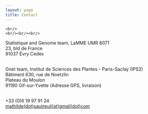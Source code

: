 ```yaml
---
layout: page
title: Contact
---
```


<!---<div class="text-center">  <h1>  Contact</h1>  </div>--->

<div class="text-left">

    <br/>
    <br/><br/><br/>

  Statistique and Genome team, LaMME UMR 8071<br/>
  23, bld de France<br/>
  91037 Évry Cedex<br/>
  <br/>

  Gnet team, Institut de Sciences des Plantes - Paris-Saclay (IPS2)<br/>
  Bâtiment 630, rue de Noetzlin<br/>
  Plateau du Moulon<br/>
  91190 Gif-sur-Yvette (Adresse GPS, livraison)<br/>
  <br/>


  +33 (0)6 19 97 91 24  <br/>
  <span class = 'glyphicon glyphicon-envelope'></span><a href = 'mailto:mathilde.sautreuil@gmail.com'> mathilde(dot)sautreuil(at)gmail(dot)com</a>
    <br/>  <br/>
      <br/>
        <br/>
	
</div>






